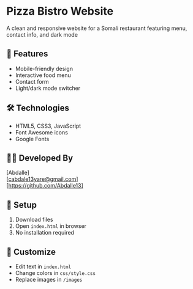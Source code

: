 # Pizza Bistro Website

A clean and responsive website for a Somali restaurant featuring menu, contact info, and dark mode

## 📌 Features
- Mobile-friendly design
- Interactive food menu
- Contact form
- Light/dark mode switcher

## 🛠️ Technologies
- HTML5, CSS3, JavaScript
- Font Awesome icons
- Google Fonts

## 👨‍💻 Developed By
[Abdalle]  
[cabdale13yare@gmail.com]  
[https://github.com/Abdalle13]  


## 🚀 Setup
1. Download files
2. Open `index.html` in browser
3. No installation required

## 📝 Customize
- Edit text in `index.html`
- Change colors in `css/style.css`
- Replace images in `/images`